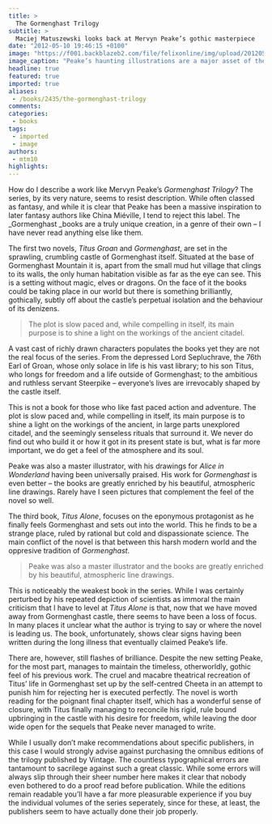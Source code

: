 ```yaml
---
title: >
  The Gormenghast Trilogy
subtitle: >
  Maciej Matuszewski looks back at Mervyn Peake’s gothic masterpiece
date: "2012-05-10 19:46:15 +0100"
image: "https://f001.backblazeb2.com/file/felixonline/img/upload/201205102045-ams111-titus-groan-large.jpg"
image_caption: "Peake’s haunting illustrations are a major asset of the series"
headline: true
featured: true
imported: true
aliases:
 - /books/2435/the-gormenghast-trilogy
comments:
categories:
 - books
tags:
 - imported
 - image
authors:
 - mtm10
highlights:
---
```


How do I describe a work like Mervyn Peake’s _Gormenghast Trilogy_? The series, by its very nature, seems to resist description. While often classed as fantasy, and while it is clear that Peake has been a massive inspiration to later fantasy authors like China Miéville, I tend to reject this label. The _Gormenghast _books are a truly unique creation, in a genre of their own – I have never read anything else like them.

The first two novels, _Titus Groan_ and _Gormenghast_, are set in the sprawling, crumbling castle of Gormenghast itself. Situated at the base of Gormenghast Mountain it is, apart from the small mud hut village that clings to its walls, the only human habitation visible as far as the eye can see. This is a setting without magic, elves or dragons. On the face of it the books could be taking place in our world but there is something brilliantly, gothically, subtly off about the castle’s perpetual isolation and the behaviour of its denizens.

> The plot is slow paced and, while compelling in itself, its main purpose is to shine a light on the workings of the ancient citadel.

A vast cast of richly drawn characters populates the books yet they are not the real focus of the series. From the depressed Lord Sepluchrave, the 76th Earl of Groan, whose only solace in life is his vast library; to his son Titus, who longs for freedom and a life outside of Gormenghast; to the ambitious and ruthless servant Steerpike – everyone’s lives are irrevocably shaped by the castle itself.

This is not a book for those who like fast paced action and adventure. The plot is slow paced and, while compelling in itself, its main purpose is to shine a light on the workings of the ancient, in large parts unexplored citadel, and the seemingly senseless rituals that surround it. We never do find out who build it or how it got in its present state is but, what is far more important, we do get a feel of the atmosphere and its soul.

Peake was also a master illustrator, with his drawings for _Alice in Wonderland_ having been universally praised. His work for _Gormenghast_ is even better – the books are greatly enriched by his beautiful, atmospheric line drawings. Rarely have I seen pictures that complement the feel of the novel so well.

The third book, _Titus Alone_, focuses on the eponymous protagonist as he finally feels Gormenghast and sets out into the world. This he finds to be a strange place, ruled by rational but cold and dispassionate science. The main conflict of the novel is that between this harsh modern world and the oppresive tradition of _Gormenghast_.

> Peake was also a master illustrator and the books are greatly enriched by his beautiful, atmospheric line drawings.

This is noticeably the weakest book in the series. While I was certainly perturbed by his repeated depiction of scientists as immoral the main criticism that I have to level at _Titus Alone_ is that, now that we have moved away from Gormenghast castle, there seems to have been a loss of focus. In many places it unclear what the author is trying to say or where the novel is leading us. The book, unfortunately, shows clear signs having been written during the long illness that eventually claimed Peake’s life.

There are, however, still flashes of brilliance. Despite the new setting Peake, for the most part, manages to maintain the timeless, otherworldly, gothic feel of his previous work. The cruel and macabre theatrical recreation of Titus’ life in Gormenghast set up by the self-centred Cheeta in an attempt to punish him for rejecting her is executed perfectly. The novel is worth reading for the poignant final chapter itself, which has a wonderful sense of closure, with Titus finally managing to reconcile his rigid, rule bound upbringing in the castle with his desire for freedom, while leaving the door wide open for the sequels that Peake never managed to write.

While I usually don’t make recommendations about specific publishers, in this case I would strongly advise against purchasing the omnibus editions of the trilogy published by Vintage. The countless typographical errors are tantamount to sacrilege against such a great classic. While some errors will always slip through their sheer number here makes it clear that nobody even bothered to do a proof read before publication. While the editions remain readable you’ll have a far more pleasurable experience if you buy the individual volumes of the series seperately, since for these, at least, the publishers seem to have actually done their job properly.
